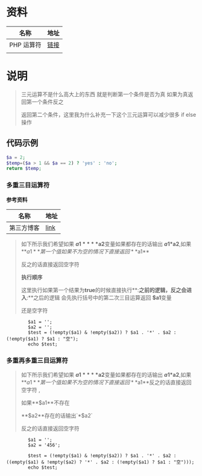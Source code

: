 # 资料

| 名称       | 地址                                                  |
| ---------- | ----------------------------------------------------- |
| PHP 运算符 | [链接](https://www.runoob.com/php/php-operators.html) |
|            |                                                       |



# 说明

> 三元运算不是什么高大上的东西 就是判断第一个条件是否为真  如果为真返回第一个条件反之
>
> 返回第二个条件，这里我为什么补充一下这个三元运算可以减少很多 if else 操作

## 代码示例

```php
$a = 2;
$temp=($a > 1 && $a == 2) ? 'yes' : 'no';
return $temp;
```

### **多重三目运算符**

**参考资料**

| 名称       | 地址                                                         |
| ---------- | ------------------------------------------------------------ |
| 第三方博客 | [link](https://blog.csdn.net/qq_35641337/article/details/89154017) |



> 如下所示我们希望如果 **$a1** **$a2**变量如果都存在的话输出 **$a1*$a2**,如果**$a1**第一个值如果不为空的情况下直接返回**$a1**
>
> 反之的话直接返回空字符          
>
> **执行顺序**
>
> 这里执行如果第一个结果为**true**的时候直接执行**:**之前的逻辑，反之会进入**:**之后的逻辑 会先执行括号中的第二次三目运算返回 **$a1**变量
>
> 还是空字符

```shell
        $a1 = '';
        $a2 = '';
        $test = (!empty($a1) & !empty($a2)) ? $a1 . '*' . $a2 : (!empty($a1) ? $a1 : "空");
        echo $test;
```

### 多重再多重三目运算符

> 如下所示我们希望如果 **$a1** **$a2**变量如果都存在的话输出 **$a1*$a2**,如果**$a1**第一个值如果不为空的情况下直接返回**$a1**反之的话直接返回空字符 ,
>
> 如果**$a1**不存在
>
> **$a2**存在的话输出`*$a2`
>
> 反之的话直接返回空字符         

```shell
        $a1 = '';
        $a2 = '456';

        $test = (!empty($a1) & !empty($a2)) ? $a1 . '*' . $a2 : ((empty($a1) & !empty($a2) ? '*' . $a2 : (!empty($a1) ? $a1 : "空")));
        echo $test;
```

